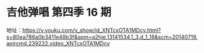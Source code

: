 # 吉他弹唱 第四季  16 期

地址：https://v.youku.com/v_show/id_XNTcxOTA1MDcy.html?s=80ea786a0b3411e48b3f&spm=a2hje.13141534.1_3.d_1_18&scm=20140719.apircmd.239222.video_XNTcxOTA1MDcy

## 